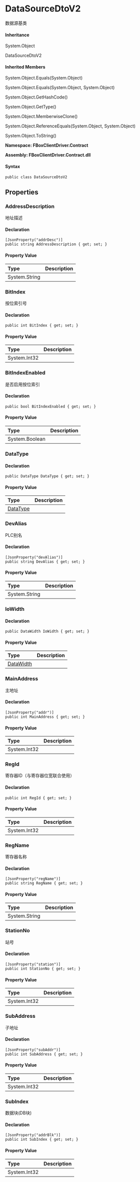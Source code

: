 # DataSourceDtoV2

数据源基类

#### Inheritance

System.Object

DataSourceDtoV2

#### Inherited Members

System.Object.Equals\(System.Object\)

System.Object.Equals\(System.Object, System.Object\)

System.Object.GetHashCode\(\)

System.Object.GetType\(\)

System.Object.MemberwiseClone\(\)

System.Object.ReferenceEquals\(System.Object, System.Object\)

System.Object.ToString\(\)

**Namespace: FBoxClientDriver.Contract**

**Assembly: FBoxClientDriver.Contract.dll**

#### Syntax <a id="FBoxClientDriver_Contract_DataSourceDtoV2_syntax"></a>

```text
public class DataSourceDtoV2
```

## Properties <a id="properties"></a>

### AddressDescription <a id="FBoxClientDriver_Contract_DataSourceDtoV2_AddressDescription"></a>

地址描述

#### Declaration

```text
[JsonProperty("addrDesc")]
public string AddressDescription { get; set; }
```

#### Property Value

| Type | Description |
| :--- | :--- |
| System.String |  |

### BitIndex <a id="FBoxClientDriver_Contract_DataSourceDtoV2_BitIndex"></a>

按位索引号

#### Declaration

```text
public int BitIndex { get; set; }
```

#### Property Value

| Type | Description |
| :--- | :--- |
| System.Int32 |  |

### BitIndexEnabled <a id="FBoxClientDriver_Contract_DataSourceDtoV2_BitIndexEnabled"></a>

是否启用按位索引

#### Declaration

```text
public bool BitIndexEnabled { get; set; }
```

#### Property Value

| Type | Description |
| :--- | :--- |
| System.Boolean |  |

### DataType <a id="FBoxClientDriver_Contract_DataSourceDtoV2_DataType"></a>

#### Declaration

```text
public DataType DataType { get; set; }
```

#### Property Value

| Type | Description |
| :--- | :--- |
| [DataType](https://docs.flexem.net/fbox/zh-cn/sdk/FBoxClientDriver.Contract.DataType.html) |  |

### DevAlias <a id="FBoxClientDriver_Contract_DataSourceDtoV2_DevAlias"></a>

PLC别名

#### Declaration

```text
[JsonProperty("devAlias")]
public string DevAlias { get; set; }
```

#### Property Value

| Type | Description |
| :--- | :--- |
| System.String |  |

### IoWidth <a id="FBoxClientDriver_Contract_DataSourceDtoV2_IoWidth"></a>

#### Declaration

```text
public DataWidth IoWidth { get; set; }
```

#### Property Value

| Type | Description |
| :--- | :--- |
| [DataWidth](https://docs.flexem.net/fbox/zh-cn/sdk/FBoxClientDriver.Contract.DataWidth.html) |  |

### MainAddress <a id="FBoxClientDriver_Contract_DataSourceDtoV2_MainAddress"></a>

主地址

#### Declaration

```text
[JsonProperty("addr")]
public int MainAddress { get; set; }
```

#### Property Value

| Type | Description |
| :--- | :--- |
| System.Int32 |  |

### RegId <a id="FBoxClientDriver_Contract_DataSourceDtoV2_RegId"></a>

寄存器ID（与寄存器位宽联合使用）

#### Declaration

```text
public int RegId { get; set; }
```

#### Property Value

| Type | Description |
| :--- | :--- |
| System.Int32 |  |

### RegName <a id="FBoxClientDriver_Contract_DataSourceDtoV2_RegName"></a>

寄存器名称

#### Declaration

```text
[JsonProperty("regName")]
public string RegName { get; set; }
```

#### Property Value

| Type | Description |
| :--- | :--- |
| System.String |  |

### StationNo <a id="FBoxClientDriver_Contract_DataSourceDtoV2_StationNo"></a>

站号

#### Declaration

```text
[JsonProperty("station")]
public int StationNo { get; set; }
```

#### Property Value

| Type | Description |
| :--- | :--- |
| System.Int32 |  |

### SubAddress <a id="FBoxClientDriver_Contract_DataSourceDtoV2_SubAddress"></a>

子地址

#### Declaration

```text
[JsonProperty("subAddr")]
public int SubAddress { get; set; }
```

#### Property Value

| Type | Description |
| :--- | :--- |
| System.Int32 |  |

### SubIndex <a id="FBoxClientDriver_Contract_DataSourceDtoV2_SubIndex"></a>

数据块\(DB块\)

#### Declaration

```text
[JsonProperty("addrBlk")]
public int SubIndex { get; set; }
```

#### Property Value

| Type | Description |
| :--- | :--- |
| System.Int32 |  |

